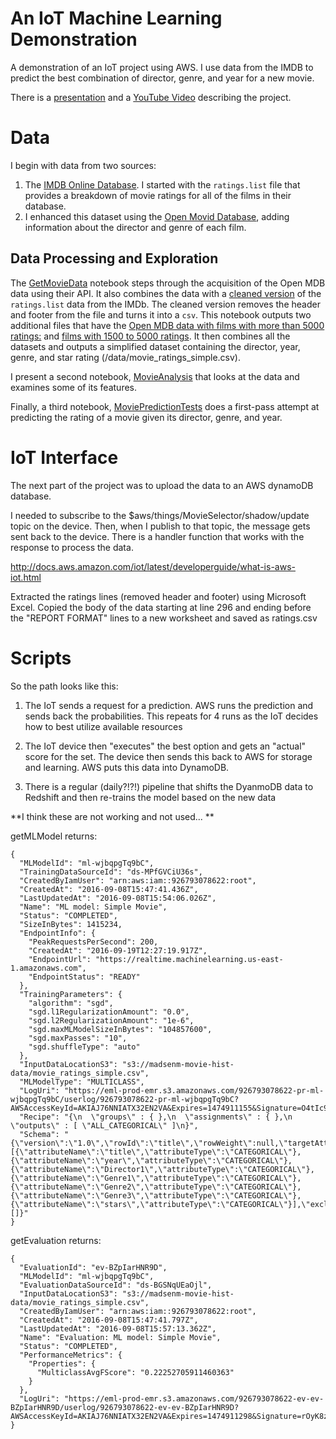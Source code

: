 # An IoT Machine Learning Demonstration

A demonstration of an IoT project using AWS. I use data from the IMDB to predict the best combination of director, genre, and year for a new movie.

There is a [presentation](/docs/AWS_IoT_Demo.pptx) and a [YouTube Video](https://youtu.be/OQkOtIrpX3g) describing the project.

# Data

I begin with data from two sources:

1. The [IMDB Online Database](ftp://ftp.fu-berlin.de/pub/misc/movies/database/). I started with the `ratings.list` file that provides a breakdown of movie ratings for all of the films in their database.
2. I enhanced this dataset using the [Open Movid Database](http://www.omdbapi.com/), adding information about the director and genre of each film.

## Data Processing and Exploration

The [GetMovieData](/src/GetMovieData.ipynb) notebook steps through the acquisition of the Open MDB data using their API. It also combines the data with a [cleaned version](data/ratings.csv) of the `ratings.list` data from the IMDb. The cleaned version removes the header and footer from the file and turns it into a `csv`. This notebook outputs two additional files that have the [Open MDB data with films with more than 5000 ratings:](/src/openmdb.csv) and [films with 1500 to 5000 ratings](/data/openmdb_more.csv). It then combines all the datasets and outputs a simplified dataset containing the director, year, genre, and star rating (/data/movie_ratings_simple.csv).

I present a second notebook, [MovieAnalysis](/src/MovieAnalysis.ipynb) that looks at the data and examines some of its features.

Finally, a third notebook, [MoviePredictionTests](/src/MoviePredictionTests.ipynb) does a first-pass attempt at predicting the rating of a movie given its director, genre, and year.

# IoT Interface

The next part of the project was to upload the data to an AWS dynamoDB database.


I needed to subscribe to the $aws/things/MovieSelector/shadow/update topic on the device. Then, when I publish to that topic, the message gets sent back to the device. There is a handler function that works with the response to process the data.

http://docs.aws.amazon.com/iot/latest/developerguide/what-is-aws-iot.html


Extracted the ratings lines (removed header and footer) using Microsoft Excel. Copied the body of the data starting at line 296 and ending before the "REPORT FORMAT" lines to a new worksheet and saved as ratings.csv





# Scripts


So the path looks like this:

1) The IoT sends a request for a prediction. AWS runs the prediction and sends back the probabilities. This repeats for 4 runs as the IoT decides how to best utilize available resources

2) The IoT device then "executes" the best option and gets an "actual" score for the set. The device then sends this back to AWS for storage and learning. AWS puts this data into DynamoDB. 

3) There is a regular (daily?!?!) pipeline that shifts the DyanmoDB data to Redshift and then re-trains the model based on the new data




**I think these are not working and not used... **

getMLModel returns:

```
{
  "MLModelId": "ml-wjbqpgTq9bC",
  "TrainingDataSourceId": "ds-MPfGVCiU36s",
  "CreatedByIamUser": "arn:aws:iam::926793078622:root",
  "CreatedAt": "2016-09-08T15:47:41.436Z",
  "LastUpdatedAt": "2016-09-08T15:54:06.026Z",
  "Name": "ML model: Simple Movie",
  "Status": "COMPLETED",
  "SizeInBytes": 1415234,
  "EndpointInfo": {
    "PeakRequestsPerSecond": 200,
    "CreatedAt": "2016-09-19T12:27:19.917Z",
    "EndpointUrl": "https://realtime.machinelearning.us-east-1.amazonaws.com",
    "EndpointStatus": "READY"
  },
  "TrainingParameters": {
    "algorithm": "sgd",
    "sgd.l1RegularizationAmount": "0.0",
    "sgd.l2RegularizationAmount": "1e-6",
    "sgd.maxMLModelSizeInBytes": "104857600",
    "sgd.maxPasses": "10",
    "sgd.shuffleType": "auto"
  },
  "InputDataLocationS3": "s3://madsenm-movie-hist-data/movie_ratings_simple.csv",
  "MLModelType": "MULTICLASS",
  "LogUri": "https://eml-prod-emr.s3.amazonaws.com/926793078622-pr-ml-wjbqpgTq9bC/userlog/926793078622-pr-ml-wjbqpgTq9bC?AWSAccessKeyId=AKIAJ76NNIATX32EN2VA&Expires=1474911155&Signature=O4tIc9MnIKRe4D700PltfXrd2AM%3D",
  "Recipe": "{\n  \"groups\" : { },\n  \"assignments\" : { },\n  \"outputs\" : [ \"ALL_CATEGORICAL\" ]\n}",
  "Schema": "{\"version\":\"1.0\",\"rowId\":\"title\",\"rowWeight\":null,\"targetAttributeName\":\"stars\",\"dataFormat\":\"CSV\",\"dataFileContainsHeader\":true,\"attributes\":[{\"attributeName\":\"title\",\"attributeType\":\"CATEGORICAL\"},{\"attributeName\":\"year\",\"attributeType\":\"CATEGORICAL\"},{\"attributeName\":\"Director1\",\"attributeType\":\"CATEGORICAL\"},{\"attributeName\":\"Genre1\",\"attributeType\":\"CATEGORICAL\"},{\"attributeName\":\"Genre2\",\"attributeType\":\"CATEGORICAL\"},{\"attributeName\":\"Genre3\",\"attributeType\":\"CATEGORICAL\"},{\"attributeName\":\"stars\",\"attributeType\":\"CATEGORICAL\"}],\"excludedAttributeNames\":[]}"
}

```

getEvaluation returns:

```
{
  "EvaluationId": "ev-BZpIarHNR9D",
  "MLModelId": "ml-wjbqpgTq9bC",
  "EvaluationDataSourceId": "ds-BGSNqUEaOjl",
  "InputDataLocationS3": "s3://madsenm-movie-hist-data/movie_ratings_simple.csv",
  "CreatedByIamUser": "arn:aws:iam::926793078622:root",
  "CreatedAt": "2016-09-08T15:47:41.797Z",
  "LastUpdatedAt": "2016-09-08T15:57:13.362Z",
  "Name": "Evaluation: ML model: Simple Movie",
  "Status": "COMPLETED",
  "PerformanceMetrics": {
    "Properties": {
      "MulticlassAvgFScore": "0.22252705911460363"
    }
  },
  "LogUri": "https://eml-prod-emr.s3.amazonaws.com/926793078622-ev-ev-BZpIarHNR9D/userlog/926793078622-ev-ev-BZpIarHNR9D?AWSAccessKeyId=AKIAJ76NNIATX32EN2VA&Expires=1474911298&Signature=rOyK8zpZTEziRGGELBmUf4QjizI%3D"
}

```


